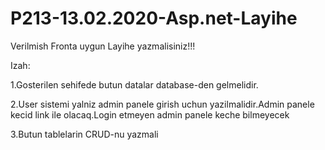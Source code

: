 # P213-13.02.2020-Asp.net-Layihe

Verilmish Fronta uygun Layihe yazmalisiniz!!!

Izah:

1.Gosterilen sehifede butun datalar database-den gelmelidir.

2.User sistemi yalniz admin panele girish uchun yazilmalidir.Admin panele kecid link ile olacaq.Login etmeyen admin panele keche bilmeyecek

3.Butun tablelarin CRUD-nu yazmali 
